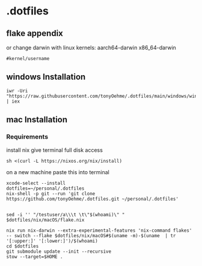 # .dotfiles

## flake appendix
or change darwin with linux
kernels:
aarch64-darwin
x86_64-darwin
```
#kernel/username
```

## windows Installation
```
iwr -Uri "https://raw.githubusercontent.com/tonyOehme/.dotfiles/main/windows/windows.ps1" | iex
```

## mac Installation
### Requirements

install nix
give terminal full disk access
```
sh <(curl -L https://nixos.org/nix/install)
```

on a new machine paste this into terminal
```
xcode-select --install
dotfiles=~/personal/.dotfiles
nix-shell -p git --run 'git clone https://github.com/tonyOehme/.dotfiles.git ~/personal/.dotfiles'


sed -i '' "/testuser/a\\\t \t\"$(whoami)\" " $dotfiles/nix/macOS/flake.nix

nix run nix-darwin --extra-experimental-features 'nix-command flakes' -- switch --flake $dotfiles/nix/macOS#$(uname -m)-$(uname  | tr '[:upper:]' '[:lower:]')/$(whoami)
cd $dotfiles
git submodule update --init --recursive
stow --target=$HOME .
```
